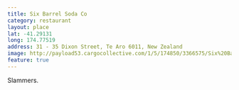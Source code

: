 ```yaml
---
title: Six Barrel Soda Co
category: restaurant
layout: place
lat: -41.29131
long: 174.77519
address: 31 - 35 Dixon Street, Te Aro 6011, New Zealand
image: http://payload53.cargocollective.com/1/5/174850/3366575/Six%20Barrel%20-%205%2010%20of%2014.jpg
feature: true
---
```


Slammers.
